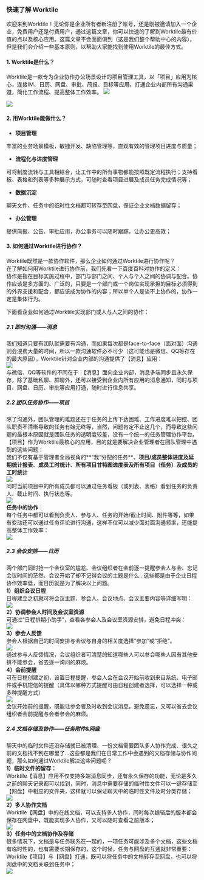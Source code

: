 ### 快速了解 Worktile

欢迎来到Worktile！无论你是企业所有者新注册了账号，还是刚被邀请加入一个企业，免费用户还是付费用户，通过这篇文章，你可以快速的了解到Worktile最有价值的点以及核心应用。这篇文章不会面面俱到（这是我们整个帮助中心的内容），但是我们会介绍一些基本原则，以帮助大家能找到使用Worktile的最佳方式。

#### 1. Worktile是什么？

Worktile是一款专为企业协作办公场景设计的项目管理工具，以「项目」应用为核心，连接IM、日历、网盘、审批、简报、目标等应用，打通企业内部所有沟通渠道，简化工作流程、提高整体工作效率。
![](/assets/项目与各应用关系.png)

![](/assets/1-1.png)

#### 2. 用Worktile能做什么？

* **项目管理** 

丰富的业务场景模板，敏捷开发、缺陷管理等，直观有效的管理项目进度与质量；

* **流程化与进度管理**

可将制度流转与工具相结合，让工作中的所有事物都能按照既定流程执行；支持看板、表格和列表等多种展示方式，可随时查看项目进展及成员任务完成情况等；

* **数据沉淀**

聊天文件、任务中的临时性文档都可转存至网盘，保证企业文档数据留存；

* **办公管理** 

提供简报、公告、审批应用，办公事务可以随时跟踪，让办公更高效；

#### 3. 如何通过Worktile进行协作？

Worktile既然是一款协作软件，那么企业如何通过Worktile进行协作呢？  
在了解如何用Worktile进行协作前，我们先看一下百度百科对协作的定义：  
协作是指在目标实施过程中，部门与部门之间、个人与个人之间的协调与配合。协作应该是多方面的、广泛的，只要是一个部门或一个岗位实现承担的目标必须得到的外界支援和配合，都应该成为协作的内容；所以单个人是谈不上协作的，协作一定是集体行为。

下面看企业如何通过Worktile实现部门或人与人之间的协作：

##### 2.1 即时沟通——消息

我们知道只要有团队就需要有沟通，而如果每次都是face-to-face（面对面）沟通则会浪费大量的时间，所以一款沟通软件必不可少（这可能也是微信、QQ等存在的最大原因）。Worktile针对企业内部的沟通提供了【消息】应用：  
![](/assets/1-44.png)  
与微信、QQ等软件的不同在于：【消息】面向企业内部，消息多端同步且永久保存，除了基础私聊、群聊外，还可以接受到企业内所有应用的消息通知，同时与项目、网盘、日历、审批等应用打通，随时进行信息共享。

##### 2.2 团队任务协作——项目

除了沟通外，团队管理的难题还在于任务的上传下达困难、工作进度难以把控、团队职责不清晰导致的任务有始无终等，当然，问题肯定不止这几个，而导致这些问题的最根本原因就是团队任务的透明度较差，没有一个统一的任务管理协作平台。【项目】作为Worktile最核心的应用，目的就是要解决企业管理者在团队管理中遇到的这些问题：  
我们不仅有基于管理者全局视角的**“我”分配的任务**、**项目/成员整体进度及延期统计报表**、**成员工时统计**、**所有项目甘特图进度表及所有项目（任务）及成员的工时统计**  
![](/assets/工作台-管理者视角.gif)  
同时当前项目中的所有成员都可以通过任务看板（或列表、表格）看到任务的负责人、截止时间、执行状态等。  
![](/assets/任务属性.png)  
**任务中的协作**：  
每个任务中都可以看到负责人、参与人、任务的开始/截止时间、附件等等，如果有变动还可以通过任务评论进行沟通，这样不仅可以减少面对面沟通频率，还能提高整体工作效率：  
![](/assets/任务协作.gif)

##### 2.3 会议安排——日历

两个部门同时抢一个会议室的尴尬、会议组织者在会前逐一提醒参会人与会、忘记会议时间的茫然、会议开始了却不记得会议的主题是什么...这些都是由于企业日程协作效率低，而日历就是为了解决以上问题。  
**1）组织会议日程**  
日程建立之初就可将会议主题、参会人、会议地点、会议主要内容等详细写明：  
![](/assets/1-45.png)  
**2）协调参会人时间及会议室资源**  
可通过“日程排期小助手”，查看各参会人及会议室资源安排，避免日程冲突：  
![](/assets/1-46.png)  
**3）参会人反馈**  
参会人根据自己的时间安排与会议与自身的相关度选择“参加”或“拒绝”。  
![](/assets/1-47.png)  
通过参与人反馈情况，会议组织者可清楚的知道哪些人可以参会哪些人因有其他安排不能参会，省去逐一询问的麻烦。  
**4）会前提醒**  
可在日程创建之初，设置日程提醒，参会人会在会议开始前收到来自系统、电子邮件或手机短信的提醒（具体以哪种方式提醒可由日程创建者选择，可以选择一种或多种提醒方式）  
![](/assets/1-48.png)  
会议开始前的提醒，既能让参会者及时收到会议消息，避免遗忘，又可以省去会议组织者会前提醒与会者参会的麻烦。

##### 2.4 文档存储及协作——任务附件&网盘

聊天中的临时文件还没存储就已被清理、一份文档需要团队多人协作完成、很久之前的文档找不到在哪里了...这些都是我们在日常工作中会遇到的文档存储与协作问题，那么如何通过Worktile解决这些问题呢？  
**1）临时文件的留存：**  
Worktile【消息】应用不仅支持多端消息同步，还有永久保存的功能，无论是多久之前的聊天记录都可以找到，同时，消息中需要存储的临时性文件可以一键存储至【网盘】中相应的文件夹，这样就可以保证聊天中的临时性文件及时分类存储；  
![](/assets/1-49.png)  
**2）多人协作文档**  
Worktile【网盘】中的在线文档，可以支持多人协作，同时每次编辑后的版本都会保存在网盘中，既能实现多人协作，又可以随时查看之前版本；  
![](/assets/1-50.png)  
**3）任务中的文档协作及存储**  
很多情况下，文档是与任务联系在一起的，一项任务可能涉及多个文档，这些文档有临时性的，也有需要长期保存的，这个时候，任务与网盘的互通就非常重要：Worktile【项目】与【网盘】打通，既可以将任务中的文档转存至网盘，也可以将网盘中的文档关联到任务中；  
![](/assets/1-51.png)

